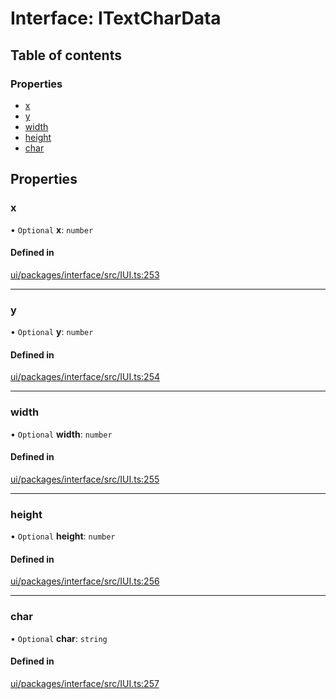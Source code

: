 # Interface: ITextCharData

## Table of contents

### Properties

- [x](ITextCharData.md#x)
- [y](ITextCharData.md#y)
- [width](ITextCharData.md#width)
- [height](ITextCharData.md#height)
- [char](ITextCharData.md#char)

## Properties

### x

• `Optional` **x**: `number`

#### Defined in

[ui/packages/interface/src/IUI.ts:253](https://github.com/leaferjs/leafer-ui/blob/63b7718/packages/interface/src/IUI.ts#L253)

___

### y

• `Optional` **y**: `number`

#### Defined in

[ui/packages/interface/src/IUI.ts:254](https://github.com/leaferjs/leafer-ui/blob/63b7718/packages/interface/src/IUI.ts#L254)

___

### width

• `Optional` **width**: `number`

#### Defined in

[ui/packages/interface/src/IUI.ts:255](https://github.com/leaferjs/leafer-ui/blob/63b7718/packages/interface/src/IUI.ts#L255)

___

### height

• `Optional` **height**: `number`

#### Defined in

[ui/packages/interface/src/IUI.ts:256](https://github.com/leaferjs/leafer-ui/blob/63b7718/packages/interface/src/IUI.ts#L256)

___

### char

• `Optional` **char**: `string`

#### Defined in

[ui/packages/interface/src/IUI.ts:257](https://github.com/leaferjs/leafer-ui/blob/63b7718/packages/interface/src/IUI.ts#L257)
